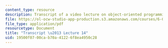 ```yaml
---
content_type: resource
description: Transcript of a video lecture on object-oriented programming.
file: https://ol-ocw-studio-app-production.s3.amazonaws.com/courses/6-00-introduction-to-computer-science-and-programming-fall-2008/19500f0700cab70a41226f8ea4950c28_6-00F08-L14.pdf
file_type: application/pdf
resourcetype: Document
title: "Transcript \u2013 Lecture 14"
uid: 19500f07-00ca-b70a-4122-6f8ea4950c28
---
```

